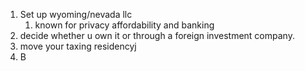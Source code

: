 1. Set up wyoming/nevada llc
	1. known for privacy affordability and banking
2. decide whether u own it or through a foreign investment company.
3. move your taxing residencyj
4. B